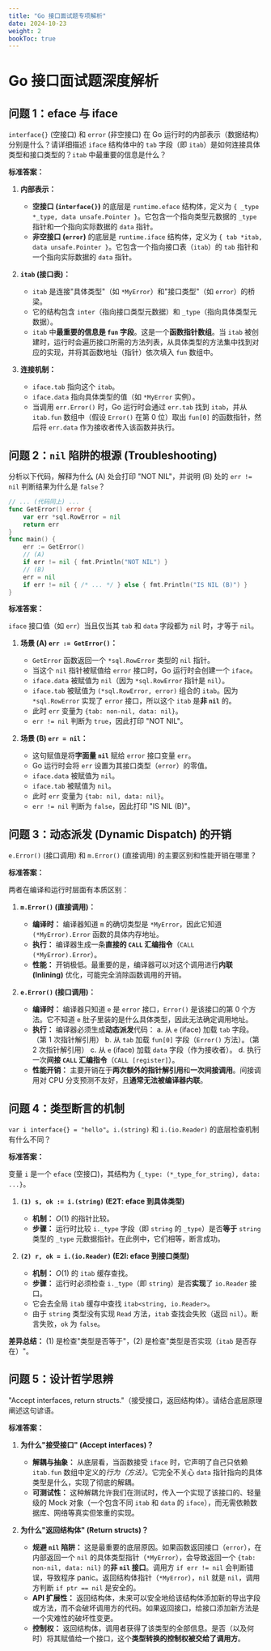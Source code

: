 ```yaml
---
title: "Go 接口面试题专项解析"
date: 2024-10-23
weight: 2
bookToc: true
---
```


# Go 接口面试题深度解析

## 问题 1：eface 与 iface

`interface{}` (空接口) 和 `error` (非空接口) 在 Go 运行时的内部表示（数据结构）分别是什么？请详细描述 `iface` 结构体中的 `tab` 字段（即 `itab`）是如何连接具体类型和接口类型的？`itab` 中最重要的信息是什么？

**标准答案：**

1.  **内部表示：**

    * **空接口 (`interface{}`)** 的底层是 `runtime.eface` 结构体，定义为 `{ _type *_type, data unsafe.Pointer }`。它包含一个指向类型元数据的 `_type` 指针和一个指向实际数据的 `data` 指针。
    * **非空接口 (`error`)** 的底层是 `runtime.iface` 结构体，定义为 `{ tab *itab, data unsafe.Pointer }`。它包含一个指向接口表（`itab`）的 `tab` 指针和一个指向实际数据的 `data` 指针。

2.  **`itab` (接口表)：**

    * `itab` 是连接"具体类型"（如 `*MyError`）和"接口类型"（如 `error`）的桥梁。
    * 它的结构包含 `inter`（指向接口类型元数据）和 `_type`（指向具体类型元数据）。
    * `itab` 中**最重要的信息是 `fun` 字段**。这是一个**函数指针数组**。当 `itab` 被创建时，运行时会遍历接口所需的方法列表，从具体类型的方法集中找到对应的实现，并将其函数地址（指针）依次填入 `fun` 数组中。

3.  **连接机制：**

    * `iface.tab` 指向这个 `itab`。
    * `iface.data` 指向具体类型的值（如 `*MyError` 实例）。
    * 当调用 `err.Error()` 时，Go 运行时会通过 `err.tab` 找到 `itab`，并从 `itab.fun` 数组中（假设 `Error()` 在第 0 位）取出 `fun[0]` 的函数指针，然后将 `err.data` 作为接收者传入该函数并执行。

## 问题 2：`nil` 陷阱的根源 (Troubleshooting)

分析以下代码，解释为什么 (A) 处会打印 "NOT NIL"，并说明 (B) 处的 `err != nil` 判断结果为什么是 `false`？

```go
// ... (代码同上) ...
func GetError() error {
    var err *sql.RowError = nil 
    return err 
}
func main() {
    err := GetError()
    // (A)
    if err != nil { fmt.Println("NOT NIL") } 
    // (B)
    err = nil 
    if err != nil { /* ... */ } else { fmt.Println("IS NIL (B)") }
}
```

**标准答案：**

`iface` 接口值（如 `err`）当且仅当其 `tab` 和 `data` 字段都为 `nil` 时，才等于 `nil`。

1.  **场景 (A) `err := GetError()`：**

    * `GetError` 函数返回一个 `*sql.RowError` 类型的 `nil` 指针。
    * 当这个 `nil` 指针被赋值给 `error` 接口时，Go 运行时会创建一个 `iface`。
    * `iface.data` 被赋值为 `nil`（因为 `*sql.RowError` 指针是 `nil`）。
    * `iface.tab` 被赋值为 `(*sql.RowError, error)` 组合的 `itab`。因为 `*sql.RowError` 实现了 `error` 接口，所以这个 `itab` 是**非 `nil`** 的。
    * 此时 `err` 变量为 `{tab: non-nil, data: nil}`。
    * `err != nil` 判断为 `true`，因此打印 "NOT NIL"。

2.  **场景 (B) `err = nil`：**

    * 这句赋值是将**字面量 `nil`** 赋给 `error` 接口变量 `err`。
    * Go 运行时会将 `err` 设置为其接口类型（`error`）的零值。
    * `iface.data` 被赋值为 `nil`。
    * `iface.tab` 被赋值为 `nil`。
    * 此时 `err` 变量为 `{tab: nil, data: nil}`。
    * `err != nil` 判断为 `false`，因此打印 "IS NIL (B)"。

## 问题 3：动态派发 (Dynamic Dispatch) 的开销

`e.Error()` (接口调用) 和 `m.Error()` (直接调用) 的主要区别和性能开销在哪里？

**标准答案：**

两者在编译和运行时层面有本质区别：

1.  **`m.Error()` (直接调用)：**

    * **编译时：** 编译器知道 `m` 的确切类型是 `*MyError`，因此它知道 `(*MyError).Error` 函数的具体内存地址。
    * **执行：** 编译器生成一条**直接的 `CALL` 汇编指令**（`CALL (*MyError).Error`）。
    * **性能：** 开销极低。最重要的是，编译器可以对这个调用进行**内联 (Inlining)** 优化，可能完全消除函数调用的开销。

2.  **`e.Error()` (接口调用)：**

    * **编译时：** 编译器只知道 `e` 是 `error` 接口，`Error()` 是该接口的第 0 个方法。它不知道 `e` 肚子里装的是什么具体类型，因此无法确定调用地址。
    * **执行：** 编译器必须生成**动态派发**代码：
      a.  从 `e` (iface) 加载 `tab` 字段。（第 1 次指针解引用）
      b.  从 `tab` 加载 `fun[0]` 字段（`Error()` 方法）。（第 2 次指针解引用）
      c.  从 `e` (iface) 加载 `data` 字段（作为接收者）。
      d.  执行一次**间接 `CALL` 汇编指令**（`CALL [register]`）。
    * **性能开销：** 主要开销在于**两次额外的指针解引用**和**一次间接调用**。间接调用对 CPU 分支预测不友好，且**通常无法被编译器内联**。

## 问题 4：类型断言的机制

`var i interface{} = "hello"`。`i.(string)` 和 `i.(io.Reader)` 的底层检查机制有什么不同？

**标准答案：**

变量 `i` 是一个 `eface` (空接口)，其结构为 `{_type: (*_type_for_string), data: ...}`。

1.  **`(1) s, ok := i.(string)` (E2T: eface 到具体类型)**

    * **机制：** $O(1)$ 的指针比较。
    * **步骤：** 运行时比较 `i._type` 字段（即 `string` 的 `_type`）是否**等于** `string` 类型的 `_type` 元数据指针。在此例中，它们相等，断言成功。

2.  **`(2) r, ok = i.(io.Reader)` (E2I: eface 到接口类型)**

    * **机制：** $O(1)$ 的 `itab` 缓存查找。
    * **步骤：** 运行时必须检查 `i._type`（即 `string`）是否**实现**了 `io.Reader` 接口。
    * 它会去全局 `itab` 缓存中查找 `itab<string, io.Reader>`。
    * 由于 `string` 类型没有实现 `Read` 方法，`itab` 查找会失败（返回 `nil`）。断言失败，`ok` 为 `false`。

**差异总结：** (1) 是检查"类型是否等于"，(2) 是检查"类型是否实现（`itab` 是否存在）"。

## 问题 5：设计哲学思辨

"Accept interfaces, return structs."（接受接口，返回结构体）。请结合底层原理阐述这句谚语。

**标准答案：**

1.  **为什么"接受接口" (Accept interfaces)？**

    * **解耦与抽象：** 从底层看，当函数接受 `iface` 时，它声明了自己只依赖 `itab.fun` 数组中定义的*行为（方法）*。它完全不关心 `data` 指针指向的具体类型是什么，实现了彻底的解耦。
    * **可测试性：** 这种解耦允许我们在测试时，传入一个实现了该接口的、轻量级的 Mock 对象（一个包含不同 `itab` 和 `data` 的 `iface`），而无需依赖数据库、网络等真实但笨重的实现。

2.  **为什么"返回结构体" (Return structs)？**

    * **规避 `nil` 陷阱：** 这是最重要的底层原因。如果函数返回接口（`error`），在内部返回一个 `nil` 的具体类型指针（`*MyError`），会导致返回一个 `{tab: non-nil, data: nil}` 的**非 `nil` 接口**。调用方 `if err != nil` 会判断错误，导致程序 panic。返回结构体指针（`*MyError`），`nil` 就是 `nil`，调用方判断 `if ptr == nil` 是安全的。
    * **API 扩展性：** 返回结构体，未来可以安全地给该结构体添加新的导出字段或方法，而不会破坏调用方的代码。如果返回接口，给接口添加新方法是一个灾难性的破坏性变更。
    * **控制权：** 返回结构体，调用者获得了该类型的全部信息。是否（以及何时）将其赋值给一个接口，这个**类型转换的控制权被交给了调用方**。